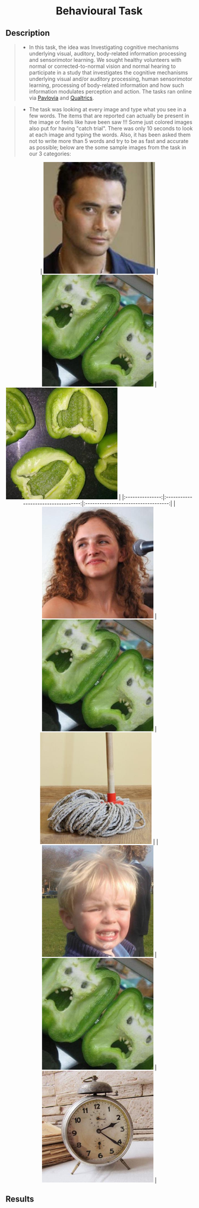 <h1 align="center">Behavioural Task</h1>
<h2 align="left">Description</h2>

> - In this task, the idea was Investigating cognitive mechanisms underlying visual, auditory, body-related information processing and sensorimotor learning. We sought healthy volunteers with normal or corrected-to-normal vision and normal hearing to participate in a study that investigates the cognitive mechanisms underlying visual and/or auditory processing, human sensorimotor learning, processing of body-related information and how such information modulates perception and action. The tasks ran online via [<ins>Pavlovia</ins>](https://pavlovia.org/) and [<ins>Qualtrics</ins>](https://www.qualtrics.com). 

> - The task was looking at every image and type what you see in a few words. The items that are reported can actually be present in the image or feels like have been saw !!! Some just colored images also put for having "catch trial". There was only 10 seconds to look at each image and typing the words. Also, it has been asked them not to write more than 5 words and try to be as fast and accurate as possible; below are the some sample images from the task in our 3 categories:

<p align="center">
| <img src="Behavioural%20Task/Sample%20Images/ImageFaces004.jpg" width="300" />          | <img src="Behavioural%20Task/Sample%20Images/ImageOrig066.jpg" width="300" />          | <img src="Behavioural%20Task/Sample%20Images/ImageMtchd066.jpg" width="300" />  	      |
|:---------------:|:-----------------------------------:|:-----------------------------------:|
| <img src="Behavioural%20Task/Sample%20Images/ImageFaces038.jpg" width="300" /> 	  | <img src="Behavioural%20Task/Sample%20Images/ImageOrig066.jpg" width="300" />   	| <img src="Behavioural%20Task/Sample%20Images/ImageMtchd067.jpg" width="300" />  	  |
| <img src="Behavioural%20Task/Sample%20Images/ImageFaces072.jpg" width="300" />    | <img src="Behavioural%20Task/Sample%20Images/ImageOrig066.jpg" width="300" />    | <img src="Behavioural%20Task/Sample%20Images/ImageMtchd072.jpg" width="300" />    |
</p>

<h2 align="left">Results</h2>
